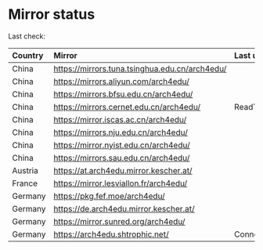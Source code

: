 <script src="./time.js"></script>
# Mirror status
Last check: <script type="text/javascript">localize(1757841666.4933405);</script>

|Country|Mirror|Last update|
|:------|:-----|:----------|
|China|https://mirrors.tuna.tsinghua.edu.cn/arch4edu/|<script type="text/javascript">localize(1757831964);</script>|
|China|https://mirrors.aliyun.com/arch4edu/|<script type="text/javascript">localize(1757788592);</script>|
|China|https://mirrors.bfsu.edu.cn/arch4edu/|<script type="text/javascript">localize(1757788592);</script>|
|China|https://mirrors.cernet.edu.cn/arch4edu/|ReadTimeout|
|China|https://mirror.iscas.ac.cn/arch4edu/|<script type="text/javascript">localize(1757788592);</script>|
|China|https://mirrors.nju.edu.cn/arch4edu/|<script type="text/javascript">localize(1757788592);</script>|
|China|https://mirror.nyist.edu.cn/arch4edu/|<script type="text/javascript">localize(1757788592);</script>|
|China|https://mirrors.sau.edu.cn/arch4edu/|<script type="text/javascript">localize(1756795646);</script>|
|Austria|https://at.arch4edu.mirror.kescher.at/|<script type="text/javascript">localize(1756104457);</script>|
|France|https://mirror.lesviallon.fr/arch4edu/|<script type="text/javascript">localize(1756709288);</script>|
|Germany|https://pkg.fef.moe/arch4edu/|<script type="text/javascript">localize(1756104457);</script>|
|Germany|https://de.arch4edu.mirror.kescher.at/|<script type="text/javascript">localize(1756104457);</script>|
|Germany|https://mirror.sunred.org/arch4edu/|<script type="text/javascript">localize(1757831964);</script>|
|Germany|https://arch4edu.shtrophic.net/|ConnectionError|

<script src="./tablefilter/tablefilter.js"></script>
<script src="./table.js"></script>